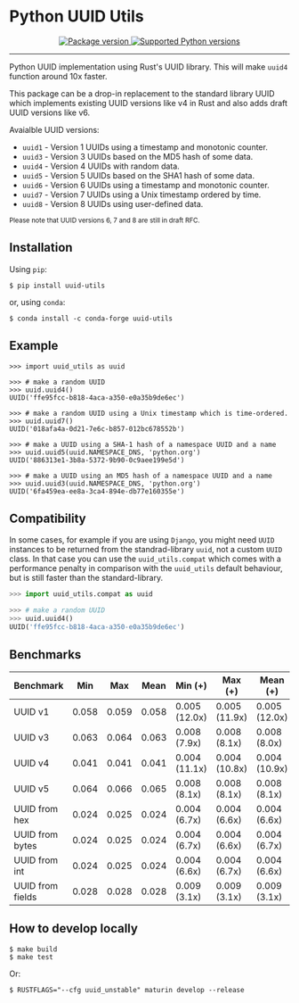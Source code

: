 # Python UUID Utils

<p align="center">
<a href="https://pypi.org/project/uuid-utils/">
    <img src="https://badge.fury.io/py/uuid-utils.svg" alt="Package version">
</a>
<a href="https://pypi.org/project/uuid-utils" target="_blank">
    <img src="https://img.shields.io/pypi/pyversions/uuid-utils.svg?color=%2334D058" alt="Supported Python versions">
</a>
</p>

---

Python UUID implementation using Rust's UUID library.
This will make `uuid4` function around 10x faster.

This package can be a drop-in replacement to the standard library UUID
which implements existing UUID versions like v4 in Rust
and also adds draft UUID versions like v6.

Avaialble UUID versions:

- `uuid1` - Version 1 UUIDs using a timestamp and monotonic counter.
- `uuid3` - Version 3 UUIDs based on the MD5 hash of some data.
- `uuid4` - Version 4 UUIDs with random data.
- `uuid5` - Version 5 UUIDs based on the SHA1 hash of some data.
- `uuid6` - Version 6 UUIDs using a timestamp and monotonic counter.
- `uuid7` - Version 7 UUIDs using a Unix timestamp ordered by time.
- `uuid8` - Version 8 UUIDs using user-defined data.

<sup>Please note that UUID versions 6, 7 and 8 are still in draft RFC.</sup><br>

## Installation
Using `pip`:
```shell
$ pip install uuid-utils
```
or, using `conda`:

```shell
$ conda install -c conda-forge uuid-utils
```

## Example

```shell
>>> import uuid_utils as uuid

>>> # make a random UUID
>>> uuid.uuid4()
UUID('ffe95fcc-b818-4aca-a350-e0a35b9de6ec')

>>> # make a random UUID using a Unix timestamp which is time-ordered.
>>> uuid.uuid7()
UUID('018afa4a-0d21-7e6c-b857-012bc678552b')

>>> # make a UUID using a SHA-1 hash of a namespace UUID and a name
>>> uuid.uuid5(uuid.NAMESPACE_DNS, 'python.org')
UUID('886313e1-3b8a-5372-9b90-0c9aee199e5d')

>>> # make a UUID using an MD5 hash of a namespace UUID and a name
>>> uuid.uuid3(uuid.NAMESPACE_DNS, 'python.org')
UUID('6fa459ea-ee8a-3ca4-894e-db77e160355e')
```

## Compatibility

In some cases, for example if you are using `Django`, you might need `UUID` instances to be returned
from the standrad-library `uuid`, not a custom `UUID` class.
In that case you can use the `uuid_utils.compat` which comes with a performance penalty
in comparison with the `uuid_utils` default behaviour, but is still faster than the standard-library.

```py
>>> import uuid_utils.compat as uuid

>>> # make a random UUID
>>> uuid.uuid4()
UUID('ffe95fcc-b818-4aca-a350-e0a35b9de6ec')
```

## Benchmarks

| Benchmark        | Min   | Max   | Mean  | Min (+)       | Max (+)       | Mean (+)      |
| ---------------- | ----- | ----- | ----- | ------------- | ------------- | ------------- |
| UUID v1          | 0.058 | 0.059 | 0.058 | 0.005 (12.0x) | 0.005 (11.9x) | 0.005 (12.0x) |
| UUID v3          | 0.063 | 0.064 | 0.063 | 0.008 (7.9x)  | 0.008 (8.1x)  | 0.008 (8.0x)  |
| UUID v4          | 0.041 | 0.041 | 0.041 | 0.004 (11.1x) | 0.004 (10.8x) | 0.004 (10.9x) |
| UUID v5          | 0.064 | 0.066 | 0.065 | 0.008 (8.1x)  | 0.008 (8.1x)  | 0.008 (8.1x)  |
| UUID from hex    | 0.024 | 0.025 | 0.024 | 0.004 (6.7x)  | 0.004 (6.6x)  | 0.004 (6.6x)  |
| UUID from bytes  | 0.024 | 0.025 | 0.024 | 0.004 (6.7x)  | 0.004 (6.6x)  | 0.004 (6.7x)  |
| UUID from int    | 0.024 | 0.025 | 0.024 | 0.004 (6.6x)  | 0.004 (6.7x)  | 0.004 (6.6x)  |
| UUID from fields | 0.028 | 0.028 | 0.028 | 0.009 (3.1x)  | 0.009 (3.1x)  | 0.009 (3.1x)  |

## How to develop locally

```shell
$ make build
$ make test
```

Or:

```shell
$ RUSTFLAGS="--cfg uuid_unstable" maturin develop --release
```
